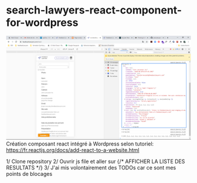 # search-lawyers-react-component-for-wordpress
![ScreenShot](https://github.com/jessicakuijer/search-lawyers-react-component-for-wordpress/blob/master/screenshot.PNG)
 Création composant react intégré à Wordpress selon tutoriel: https://fr.reactjs.org/docs/add-react-to-a-website.html

 
 1/ Clone repository
 2/ Ouvrir js file et aller sur {/* AFFICHER LA LISTE DES RESULTATS */}
 3/ J'ai mis volontairement des TODOs car ce sont mes points de blocages

